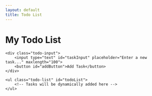 ```yaml
---
layout: default
title: Todo List
---
```


<div class="todo-container">
    <h1>My Todo List</h1>
    
    <div class="todo-input">
        <input type="text" id="taskInput" placeholder="Enter a new task..." maxlength="100">
        <button id="addButton">Add Task</button>
    </div>
    
    <ul class="todo-list" id="todoList">
        <!-- Tasks will be dynamically added here -->
    </ul>
</div>
